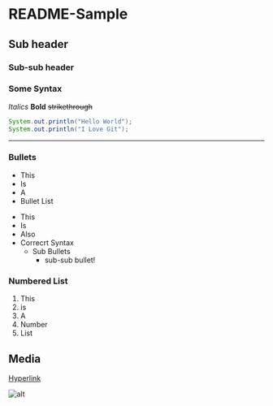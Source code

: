 [comment]: <> (Using 1 # symbol makes a Title)
# README-Sample

[comment]: <> (Using 2 # symbol makes a Sub-Header)
## Sub header

[comment]: <> (Using 3 # symbol makes a Sub-sub-Header)
### Sub-sub header

### Some Syntax
*Italics*
**Bold**
~~strikethrough~~


```java
System.out.println("Hello World");
System.out.println("I Love Git");
```

---

[comment]: <> (Making Bullets or Numbered Lists)

### Bullets
- This 
- Is
- A
- Bullet List
* This
* Is
* Also
* Correcrt Syntax
  - Sub Bullets
    * sub-sub bullet!
 
 
[comment]: <> (For sub-bullets first hit tab then add the - or * and continue)

### Numbered List
1. This
2. is
3. A
4. Number
5. List

## Media


[comment]: <> (For hyperlink put the text you want the user to click in [] and the url in paranethesis )


[Hyperlink](https://bit.camp)


[comment]: <> (For Images, first put ![alt] then in the paranethesis put either the URL to the image OR the path and name to the image if its a file in your repository)


![alt](https://t4.ftcdn.net/jpg/04/34/08/53/360_F_434085394_Z8iB9TJiNwhCWBekHi1BTBURGYfPveeL.jpg)



